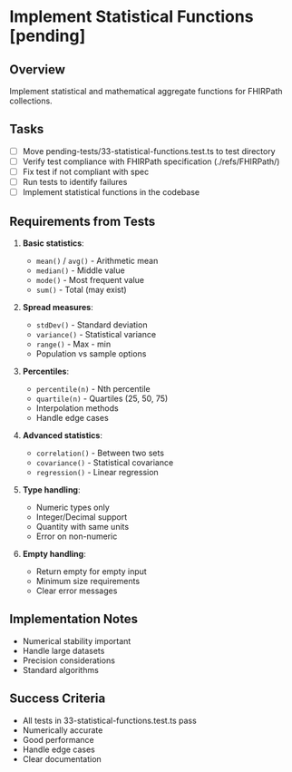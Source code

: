 # Implement Statistical Functions [pending]

## Overview
Implement statistical and mathematical aggregate functions for FHIRPath collections.

## Tasks
- [ ] Move pending-tests/33-statistical-functions.test.ts to test directory
- [ ] Verify test compliance with FHIRPath specification (./refs/FHIRPath/)
- [ ] Fix test if not compliant with spec
- [ ] Run tests to identify failures
- [ ] Implement statistical functions in the codebase

## Requirements from Tests
1. **Basic statistics**:
   - `mean()` / `avg()` - Arithmetic mean
   - `median()` - Middle value
   - `mode()` - Most frequent value
   - `sum()` - Total (may exist)

2. **Spread measures**:
   - `stdDev()` - Standard deviation
   - `variance()` - Statistical variance
   - `range()` - Max - min
   - Population vs sample options

3. **Percentiles**:
   - `percentile(n)` - Nth percentile
   - `quartile(n)` - Quartiles (25, 50, 75)
   - Interpolation methods
   - Handle edge cases

4. **Advanced statistics**:
   - `correlation()` - Between two sets
   - `covariance()` - Statistical covariance
   - `regression()` - Linear regression

5. **Type handling**:
   - Numeric types only
   - Integer/Decimal support
   - Quantity with same units
   - Error on non-numeric

6. **Empty handling**:
   - Return empty for empty input
   - Minimum size requirements
   - Clear error messages

## Implementation Notes
- Numerical stability important
- Handle large datasets
- Precision considerations
- Standard algorithms

## Success Criteria
- All tests in 33-statistical-functions.test.ts pass
- Numerically accurate
- Good performance
- Handle edge cases
- Clear documentation